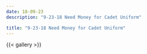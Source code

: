 ```yaml
---
date: 18-09-23
description: "9-23-18 Need Money for Cadet Uniform"

title: "9-23-18 Need Money for Cadet Uniform"
---
```

{{< gallery >}}

